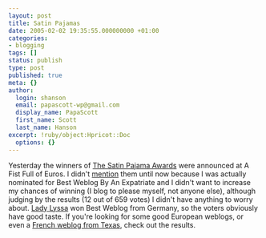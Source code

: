 ```yaml
---
layout: post
title: Satin Pajamas
date: 2005-02-02 19:35:55.000000000 +01:00
categories:
- blogging
tags: []
status: publish
type: post
published: true
meta: {}
author:
  login: shanson
  email: papascott-wp@gmail.com
  display_name: PapaScott
  first_name: Scott
  last_name: Hanson
excerpt: !ruby/object:Hpricot::Doc
  options: {}
---
```

<p>Yesterday the winners of <a title="The Satin Pajama Awards" href="http://fistfulofeuros.net/afoeawards.php">The Satin Pajama Awards</a> were announced at A Fist Full of Euros. I didn't <a href="https://www.papascott.de/archives/2005/01/22/quote-unquote/">mention</a> them until now because I was actually nominated for Best Weblog By An Expatriate and I didn't want to increase my chances of winning (I blog to please myself, not anyone else), although judging by the results (12 out of 659 votes) I didn't have anything to worry about. <a title="Lyssa's Lounge" href="http://www.lyssaslounge.de/peepshow/">Lady Lyssa</a> won Best Weblog from Germany, so the voters obviously have good taste. If you're looking for some good European weblogs, or even a <a title="Au Texas, tout le monde est fou sauf moi" href="http://pasfolle.blogspot.com/">French weblog from Texas</a>, check out the results.</p>
